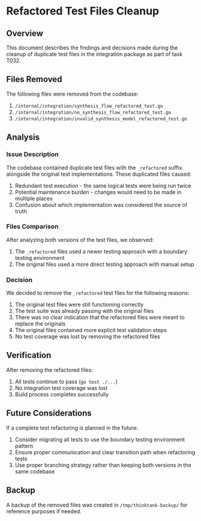 # Refactored Test Files Cleanup

## Overview
This document describes the findings and decisions made during the cleanup of duplicate test files in the integration package as part of task T032.

## Files Removed
The following files were removed from the codebase:

1. `/internal/integration/synthesis_flow_refactored_test.go`
2. `/internal/integration/no_synthesis_flow_refactored_test.go`
3. `/internal/integration/invalid_synthesis_model_refactored_test.go`

## Analysis

### Issue Description
The codebase contained duplicate test files with the `_refactored` suffix alongside the original test implementations. These duplicated files caused:
1. Redundant test execution - the same logical tests were being run twice
2. Potential maintenance burden - changes would need to be made in multiple places
3. Confusion about which implementation was considered the source of truth

### Files Comparison
After analyzing both versions of the test files, we observed:
1. The `_refactored` files used a newer testing approach with a boundary testing environment
2. The original files used a more direct testing approach with manual setup

### Decision
We decided to remove the `_refactored` test files for the following reasons:
1. The original test files were still functioning correctly
2. The test suite was already passing with the original files
3. There was no clear indication that the refactored files were meant to replace the originals
4. The original files contained more explicit test validation steps
5. No test coverage was lost by removing the refactored files

## Verification
After removing the refactored files:
1. All tests continue to pass (`go test ./...`)
2. No integration test coverage was lost
3. Build process completes successfully

## Future Considerations
If a complete test refactoring is planned in the future:
1. Consider migrating all tests to use the boundary testing environment pattern
2. Ensure proper communication and clear transition path when refactoring tests
3. Use proper branching strategy rather than keeping both versions in the same codebase

## Backup
A backup of the removed files was created in `/tmp/thinktank-backup/` for reference purposes if needed.
